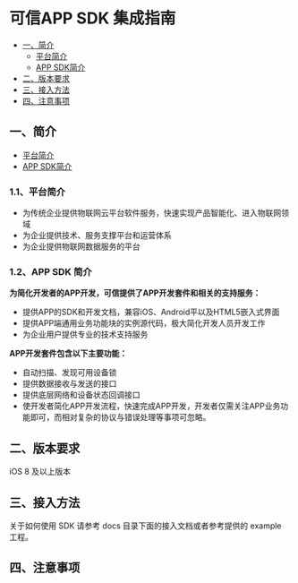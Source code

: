 # **可信APP SDK 集成指南**


- [一、简介](#Introduction)
    - [平台简介](#Platform_Introduction)
    - [APP SDK简介](#sdk_Introduction)
- [二、版本要求](#Version)
- [三、接入方法](#Integrated)
- [四、注意事项](#Notice)

## 一、<a name="Introduction">简介</a>

- [平台简介](#Platform_Introduction)
- [APP SDK简介](#sdk_Introduction)

### 1.1、<a name="Platform_Introduction">平台简介</a>
- 为传统企业提供物联网云平台软件服务，快速实现产品智能化、进入物联网领域
- 为企业提供技术、服务支撑平台和运营体系
- 为企业提供物联网数据服务的平台

### 1.2、<a name="sdk_Introduction">APP SDK 简介</a>

**为简化开发者的APP开发，可信提供了APP开发套件和相关的支持服务：**

- 提供APP的SDK和开发文档，兼容iOS、Android平以及HTML5嵌入式界面
- 提供APP端通用业务功能块的实例源代码，极大简化开发人员开发工作
- 为企业用户提供专业的技术支持服务

**APP开发套件包含以下主要功能：**

- 自动扫描、发现可用设备锁
- 提供数据接收与发送的接口
- 提供底层网络和设备状态回调接口
- 使开发者简化APP开发流程，快速完成APP开发，开发者仅需关注APP业务功能即可，而相对复杂的协议与错误处理等事项可忽略。


## 二、<a name="Version">版本要求</a>
iOS 8 及以上版本

## 三、<a name="Integrated">接入方法</a>
关于如何使用 SDK 请参考 docs 目录下面的接入文档或者参考提供的 example 工程。

## 四、<a name="Notice">注意事项</a>

